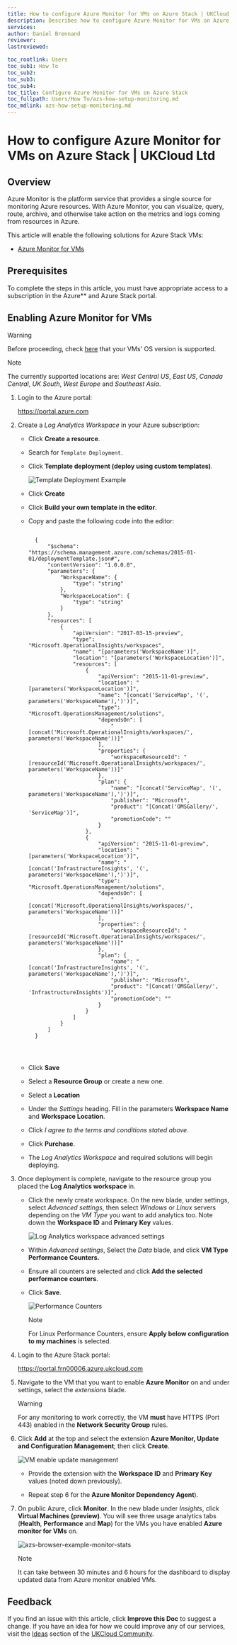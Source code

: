 ```yaml
---
title: How to configure Azure Monitor for VMs on Azure Stack | UKCloud Ltd
description: Describes how to configure Azure Monitor for VMs on Azure Stack
services:
author: Daniel Brennand
reviewer:
lastreviewed:

toc_rootlink: Users
toc_sub1: How To
toc_sub2:
toc_sub3:
toc_sub4:
toc_title: Configure Azure Monitor for VMs on Azure Stack
toc_fullpath: Users/How To/azs-how-setup-monitoring.md
toc_mdlink: azs-how-setup-monitoring.md
---
```


# How to configure Azure Monitor for VMs on Azure Stack | UKCloud Ltd

## Overview

Azure Monitor is the platform service that provides a single source for monitoring Azure resources. With Azure Monitor, you can visualize, query, route, archive, and otherwise take action on the metrics and logs coming from resources in Azure.

This article will enable the following solutions for Azure Stack VMs:

-  [Azure Monitor for VMs](https://docs.microsoft.com/en-us/azure/azure-monitor/insights/vminsights-overview)

## Prerequisites

To complete the steps in this article, you must have appropriate access to a subscription in the Azure** and Azure Stack portal.

## Enabling Azure Monitor for VMs

> [!WARNING]
> Before proceeding, check [here](https://docs.microsoft.com/en-gb/azure/azure-monitor/insights/vminsights-enable-overview#supported-operating-systems) that your VMs' OS version is supported.

> [!NOTE]
> The currently supported locations are: *West Central US*, *East US*, *Canada Central*, *UK South*, *West Europe* and *Southeast Asia*.

1. Login to the Azure portal:

    <https://portal.azure.com>

2. Create a *Log Analytics Workspace* in your Azure subscription:

    - Click **Create a resource**.

    - Search for `Template Deployment`.

    - Click **Template deployment (deploy using custom templates)**.

        ![Template Deployment Example](images\azs-browser-example-custom-template.png)

    - Click **Create**

    - Click **Build your own template in the editor**.

    - Copy and paste the following code into the editor:

        <pre><code class="language-json">
        {
            "$schema": "https://schema.management.azure.com/schemas/2015-01-01/deploymentTemplate.json#",
            "contentVersion": "1.0.0.0",
            "parameters": {
                "WorkspaceName": {
                    "type": "string"
                },
                "WorkspaceLocation": {
                    "type": "string"
                }
            },
            "resources": [
                {
                    "apiVersion": "2017-03-15-preview",
                    "type": "Microsoft.OperationalInsights/workspaces",
                    "name": "[parameters('WorkspaceName')]",
                    "location": "[parameters('WorkspaceLocation')]",
                    "resources": [
                        {
                            "apiVersion": "2015-11-01-preview",
                            "location": "[parameters('WorkspaceLocation')]",
                            "name": "[concat('ServiceMap', '(', parameters('WorkspaceName'),')')]",
                            "type": "Microsoft.OperationsManagement/solutions",
                            "dependsOn": [
                                "[concat('Microsoft.OperationalInsights/workspaces/', parameters('WorkspaceName'))]"
                            ],
                            "properties": {
                                "workspaceResourceId": "[resourceId('Microsoft.OperationalInsights/workspaces/', parameters('WorkspaceName'))]"
                            },
                            "plan": {
                                "name": "[concat('ServiceMap', '(', parameters('WorkspaceName'),')')]",
                                "publisher": "Microsoft",
                                "product": "[Concat('OMSGallery/', 'ServiceMap')]",
                                "promotionCode": ""
                            }
                        },
                        {
                            "apiVersion": "2015-11-01-preview",
                            "location": "[parameters('WorkspaceLocation')]",
                            "name": "[concat('InfrastructureInsights', '(', parameters('WorkspaceName'),')')]",
                            "type": "Microsoft.OperationsManagement/solutions",
                            "dependsOn": [
                                "[concat('Microsoft.OperationalInsights/workspaces/', parameters('WorkspaceName'))]"
                            ],
                            "properties": {
                                "workspaceResourceId": "[resourceId('Microsoft.OperationalInsights/workspaces/', parameters('WorkspaceName'))]"
                            },
                            "plan": {
                                "name": "[concat('InfrastructureInsights', '(', parameters('WorkspaceName'),')')]",
                                "publisher": "Microsoft",
                                "product": "[Concat('OMSGallery/', 'InfrastructureInsights')]",
                                "promotionCode": ""
                            }
                        }
                    ]
                }
            ]
        }
    </code></pre>

    - Click **Save**

    - Select a **Resource Group** or create a new one.

    - Select a **Location**

    - Under the *Settings* heading. Fill in the parameters **Workspace Name** and **Workspace Location**.

    - Click *I agree to the terms and conditions stated above*.

    - Click **Purchase**.

    - The *Log Analytics Workspace* and required solutions will begin deploying.

3. Once deployment is complete, navigate to the resource group you placed the **Log Analytics workspace** in.

    - Click the newly create workspace. On the new blade, under settings, select *Advanced settings*, then select *Windows* or *Linux* servers depending on the *VM Type* you want to add analytics too.
    Note down the **Workspace ID** and **Primary Key** values.

       ![Log Analytics workspace advanced settings](images\azs-browser-log-analytics-workspace-advanced-settings.png)

    - Within *Advanced settings*, Select the *Data* blade, and click **VM Type Performance Counters.**

    - Ensure all counters are selected and click **Add the selected performance counters**.

    - Click **Save**.

        ![Performance Counters](images/azs-browser-example-performance-counters.png)

        > [!NOTE]
        > For Linux Performance Counters, ensure **Apply below configuration to my machines** is selected.

4. Login to the Azure Stack portal:

    <https://portal.frn00006.azure.ukcloud.com>

5. Navigate to the VM that you want to enable **Azure Monitor** on and under settings, select the *extensions* blade.

    > [!WARNING]
    > For any monitoring to work correctly, the VM **must** have HTTPS (Port 443) enabled in the **Network Security Group** rules.

6. Click **Add** at the top and select the extension **Azure Monitor, Update and Configuration Management**; then click **Create**.

    ![VM enable update management](images/azs-browser-log-analytics-enable-update-management.png)

    - Provide the extension with the **Workspace ID** and **Primary Key** values (noted down previously).

    - Repeat step 6 for the **Azure Monitor Dependency Agent**).

7. On public Azure, click **Monitor**. In the new blade under *Insights*, click **Virtual Machines (preview)**. You will see three usage analytics tabs (**Health**, **Performance** and **Map**) for the VMs you have enabled **Azure monitor for VMs** on.

   ![azs-browser-example-monitor-stats](images/azs-browser-example-monitor-stats.png)

    > [!NOTE]
    > It can take between 30 minutes and 6 hours for the dashboard to display updated data from Azure monitor enabled VMs.

## Feedback

If you find an issue with this article, click **Improve this Doc** to suggest a change. If you have an idea for how we could improve any of our services, visit the [Ideas](https://community.ukcloud.com/ideas) section of the [UKCloud Community](https://community.ukcloud.com).
